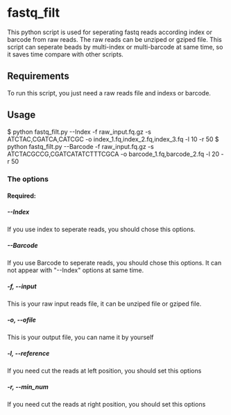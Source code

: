 # fastq_filt
This python script is used for seperating fastq reads according index or barcode from raw reads. The raw reads can be unziped or gziped file.
This script can seperate beads by multi-index or multi-barcode at same time, so it saves time compare with other scripts.

## Requirements
To run this script, you just need a raw reads file and indexs or barcode.

## Usage
$ python fastq_filt.py --Index -f raw_input.fq.gz -s ATCTAC,CGATCA,CATCGC -o index_1.fq,index_2.fq,index_3.fq -l 10 -r 50 
$ python fastq_filt.py --Barcode -f raw_input.fq.gz -s ATCTACGCCG,CGATCATATCTTTCGCA -o barcode_1.fq,barcode_2.fq -l 20 -r 50 

### The options
#### Required:
##### --Index
If you use index to seperate reads, you should chose this options.
##### --Barcode
If you use Barcode to seperate reads, you should chose this options. It can not appear with "--Index" options at same time.
##### -f, --input
This is your raw input reads file, it can be unziped file or gziped file.
##### -o, --ofile
This is your output file, you can name it by yourself
##### -l, --reference
If you need cut the reads at left position, you should set this options 
##### -r, --min_num
If you need cut the reads at right position, you should set this options 

